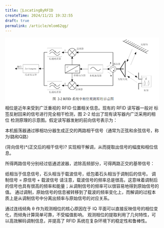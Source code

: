 ```yaml
---
title: 🍉LocatingByRFID
createTime: 2024/11/21 19:32:55
draft: true
permalink: /article/mlom62qg/
---
```


![RFID 系统中相位观测原理示意图](https://raw.githubusercontent.com/Pai3141/PictureBed/main/img/RFID.png)
相位是近年来受到广泛重视的 RFID 位置相关信息。现有的 RFID 读写器一般对
标签反射回来的信号进行完全相干检测，图 2-2 给出了现有读写器内广泛采用的相位
检测原理的示意图。假定读写器发射的前向信号表示为：





本机振荡器通过移相功分器生成正交的两路相干信号（通常为正弦和余弦信号，称为I路和Q路）

(背向信号)*(正交后的相干信号)?
实现相干解调，从而提取出信号的幅度和相位信息。


所得两路信号分别经过低通滤波器，滤除高频部分，可得两路正交的基带信号：


纸相当于信息信号，石头相当于载波信号，纸包着石头相当于调制后的信号。
调制信号 = 原信号 + 载波信号
请注意，载波信号的频率总是很高，这意味着调制后的信号也具有很高的频率和能量；从调制信号的频率可以很容易地得到原始信号的值。
通过调制，原始信号的信息被转移到了载波的频率变化上，而解调的过程本质上是从调制信号中分离出频率与原始信号的对应关系。



通过连线倾角 θ 作为观测相位的核心原因在于 IQ 平面可以直接反映信号的相位变化，而倾角计算简单可靠，不受幅值影响。
观测相位的提取利用了几何特性，可以高效解码调制信息，并提高了 RFID 系统在复杂环境下的稳定性和鲁棒性。